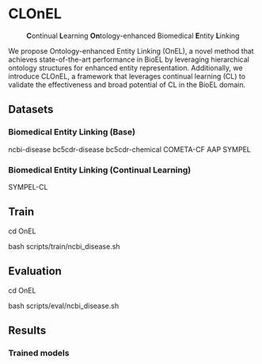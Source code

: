 
# CLOnEL

<center>
<strong>C</strong>ontinual <strong>L</strong>earning <strong>On</strong>tology-enhanced Biomedical <strong>E</strong>ntity <strong>L</strong>inking 
</center>

We propose Ontology-enhanced Entity Linking (OnEL), a novel method that achieves state-of-the-art performance in BioEL by leveraging hierarchical ontology structures for enhanced entity representation. Additionally, we introduce CLOnEL, a framework that leverages continual learning (CL) to validate the effectiveness and broad potential of CL in the BioEL domain. 

## Datasets

### Biomedical Entity Linking (Base)

ncbi-disease
bc5cdr-disease
bc5cdr-chemical
COMETA-CF
AAP
SYMPEL



### Biomedical Entity Linking (Continual Learning)

SYMPEL-CL

## Train

cd OnEL

bash scripts/train/ncbi_disease.sh
    
    
## Evaluation

cd OnEL

bash scripts/eval/ncbi_disease.sh
    
    
## Results 

### Trained models


